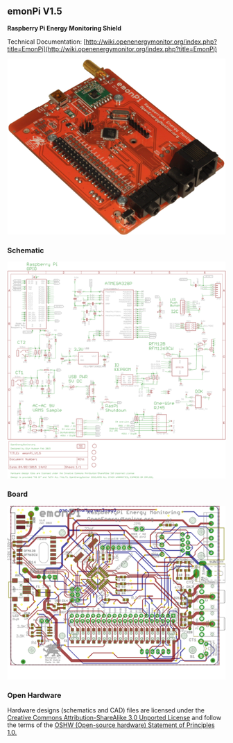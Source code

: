 ## emonPi V1.5

**Raspberry Pi Energy Monitoring Shield**

Technical Documentation: [http://wiki.openenergymonitor.org/index.php?title=EmonPi](http://wiki.openenergymonitor.org/index.php?title=EmonPi)

![photo.png](photo.png)


### Schematic

![schematic.png](schematic.png)

### Board

![board.png](board.png)

### Open Hardware

Hardware designs (schematics and CAD) files are licensed under the [Creative Commons Attribution-ShareAlike 3.0 Unported License](http://creativecommons.org/licenses/by-sa/3.0/) and follow the terms of the [OSHW (Open-source hardware) Statement of Principles 1.0.](http://freedomdefined.org/OSHW)
